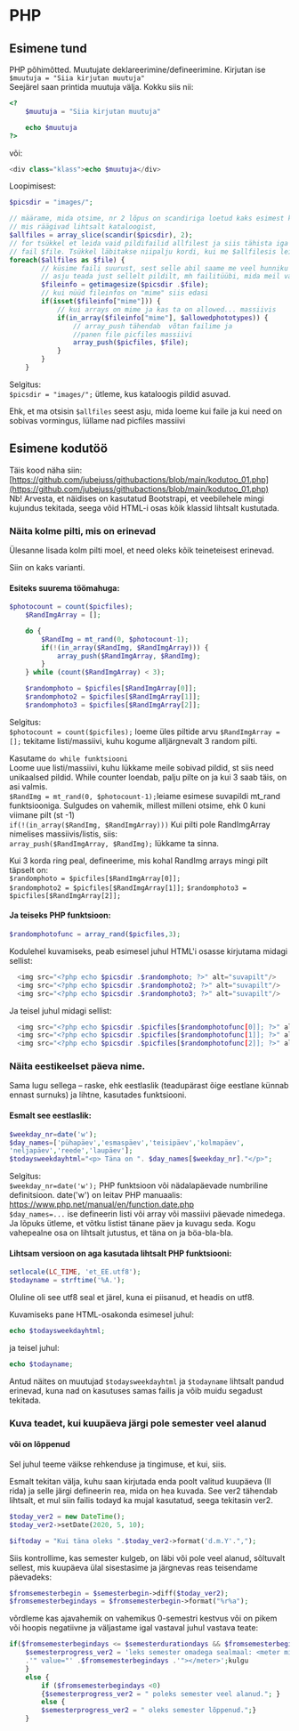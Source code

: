 # PHP

## Esimene tund

PHP põhimõtted.
Muutujate deklareerimine/defineerimine.
Kirjutan ise `$muutuja = "Siia kirjutan muutuja"`  
Seejärel saan printida muutuja välja. Kokku siis nii:

```php
<?
    $muutuja = "Siia kirjutan muutuja"

    echo $muutuja
?>
```

või:

```php
<div class="klass">echo $muutuja</div>
```

Loopimisest:

```php
$picsdir = "images/";

// määrame, mida otsime, nr 2 lõpus on scandiriga loetud kaks esimest kirjet,
// mis räägivad lihtsalt kataloogist,
$allfiles = array_slice(scandir($picsdir), 2);
// for tsükkel et leida vaid pildifailid allfilest ja siis tähista iga võetud
// fail $file. Tsükkel läbitakse niipalju kordi, kui me $allfilesis leidsime
foreach($allfiles as $file) {
        // küsime faili suurust, sest selle abil saame me veel hunniku
        // asju teada just sellelt pildilt, mh failitüübi, mida meil vaja ongi
		$fileinfo = getimagesize($picsdir .$file);
        // kui nüüd fileinfos on "mime" siis edasi
		if(isset($fileinfo["mime"])) {
            // kui arrays on mime ja kas ta on allowed... massiivis
			if(in_array($fileinfo["mime"], $allowedphototypes)) {
                // array_push tähendab  võtan failime ja
                //panen file picfiles massiivi
				array_push($picfiles, $file);
			}
		}
	}
```
Selgitus:  
`$picsdir = "images/";`  ütleme, kus kataloogis pildid asuvad.  


Ehk, et ma otsisin `$allfiles` seest asju, mida loeme kui faile ja kui need on sobivas vormingus, lüllame nad picfiles massiivi

## Esimene kodutöö
Täis kood näha siin: [https://github.com/jubejuss/githubactions/blob/main/kodutoo_01.php](https://github.com/jubejuss/githubactions/blob/main/kodutoo_01.php)  
Nb! Arvesta, et näidises on kasutatud Bootstrapi, et veebilehele mingi kujundus tekitada, seega võid HTML-i osas kõik klassid lihtsalt kustutada.
### Näita kolme pilti, mis on erinevad 

Ülesanne lisada kolm pilti moel, et need oleks kõik teineteisest erinevad.  

Siin on kaks varianti.  
#### Esiteks suurema töömahuga:

```php
$photocount = count($picfiles);
	$RandImgArray = [];

	do {
		$RandImg = mt_rand(0, $photocount-1);
		if(!(in_array($RandImg, $RandImgArray))) {
			array_push($RandImgArray, $RandImg);
		}
	} while (count($RandImgArray) < 3);

	$randomphoto = $picfiles[$RandImgArray[0]];
	$randomphoto2 = $picfiles[$RandImgArray[1]];
	$randomphoto3 = $picfiles[$RandImgArray[2]];
```
Selgitus:  
`$photocount = count($picfiles);` loeme üles piltide arvu
`$RandImgArray = [];` tekitame listi/massiivi, kuhu kogume alljärgnevalt 3 random pilti.  

Kasutame `do while funktsiooni`  
Loome uue listi/massiivi, kuhu lükkame meile sobivad pildid, st siis need unikaalsed pildid. While counter loendab, palju pilte on ja kui 3 saab täis, on asi valmis.  
`$RandImg = mt_rand(0, $photocount-1);`leiame esimese suvapildi mt_rand funktsiooniga. Sulgudes on vahemik, millest milleni otsime, ehk 0 kuni viimane pilt (st -1)  
`if(!(in_array($RandImg, $RandImgArray)))` Kui pilti pole RandImgArray nimelises massiivis/listis, siis:  
`array_push($RandImgArray, $RandImg);` lükkame ta sinna.  

Kui 3 korda ring peal, defineerime, mis kohal RandImg arrays mingi pilt täpselt on:  
`$randomphoto = $picfiles[$RandImgArray[0]];`  
`$randomphoto2 = $picfiles[$RandImgArray[1]];` 
`$randomphoto3 = $picfiles[$RandImgArray[2]];`  

#### Ja teiseks PHP funktsioon:
```php
$randomphotofunc = array_rand($picfiles,3); 
```

Kodulehel kuvamiseks, peab esimesel juhul HTML'i osasse kirjutama midagi sellist:

```php
  <img src="<?php echo $picsdir .$randomphoto; ?>" alt="suvapilt"/>
  <img src="<?php echo $picsdir .$randomphoto2; ?>" alt="suvapilt"/>
  <img src="<?php echo $picsdir .$randomphoto3; ?>" alt="suvapilt"/>
```
Ja teisel juhul midagi sellist:
```php
  <img src="<?php echo $picsdir .$picfiles[$randomphotofunc[0]]; ?>" alt="suvapilt">
  <img src="<?php echo $picsdir .$picfiles[$randomphotofunc[1]]; ?>" alt="suvapilt">
  <img src="<?php echo $picsdir .$picfiles[$randomphotofunc[2]]; ?>" alt="suvapilt">
```

### Näita eestikeelset päeva nime.
Sama lugu sellega – raske, ehk eestlaslik (teadupärast õige eestlane künnab ennast surnuks) ja lihtne, kasutades funktsiooni.  
#### Esmalt see eestlaslik:  
```php
$weekday_nr=date('w'); 
$day_names=['pühapäev','esmaspäev','teisipäev','kolmapäev',
'neljapäev','reede','laupäev'];
$todaysweekdayhtml="<p> Täna on ". $day_names[$weekday_nr]."</p>";
```
Selgitus:  
`$weekday_nr=date('w');` PHP funktsioon või nädalapäevade numbriline definitsioon. date('w') on leitav PHP manuaalis: https://www.php.net/manual/en/function.date.php  
`$day_names=...` ise defineerin listi või array või massiivi päevade nimedega.  
Ja lõpuks ütleme, et võtku listist tänane päev ja kuvagu seda. Kogu vahepealne osa on lihtsalt jutustus, et täna on ja böa-bla-bla.
  
  
#### Lihtsam versioon on aga kasutada lihtsalt PHP funktsiooni:
```php
setlocale(LC_TIME, 'et_EE.utf8');
$todayname = strftime('%A.');
```
Oluline oli see utf8 seal et järel, kuna ei piisanud, et headis on utf8.  

Kuvamiseks pane HTML-osakonda esimesel juhul:
```php
echo $todaysweekdayhtml;
```
ja teisel juhul: 
```php
echo $todayname;
```
Antud näites on muutujad `$todaysweekdayhtml` ja `$todayname` lihtsalt pandud erinevad, kuna nad on kasutuses samas failis ja võib muidu segadust tekitada.

### Kuva teadet, kui kuupäeva järgi pole semester veel alanud
#### või on lõppenud
Sel juhul teeme väikse rehkenduse ja tingimuse, et kui, siis.  

Esmalt tekitan välja, kuhu saan kirjutada enda poolt valitud kuupäeva (II rida) ja selle järgi defineerin rea, mida on hea kuvada. See ver2 tähendab lihtsalt, et mul siin failis todayd ka mujal kasutatud, seega tekitasin ver2.
```php
$today_ver2 = new DateTime();        
$today_ver2->setDate(2020, 5, 10);

$iftoday = "Kui täna oleks ".$today_ver2->format('d.m.Y'.",");
```
Siis kontrollime, kas semester kulgeb, on läbi või pole veel alanud, sõltuvalt sellest, mis kuupäeva ülal sisestasime ja järgnevas reas teisendame päevadeks:

```php
$fromsemesterbegin = $semesterbegin->diff($today_ver2);
$fromsemesterbegindays = $fromsemesterbegin->format("%r%a");
```
võrdleme kas ajavahemik on vahemikus 0-semestri kestvus või on pikem või hoopis negatiivne ja väljastame igal vastaval juhul vastava teate:
```php
if($fromsemesterbegindays <= $semesterdurationdays && $fromsemesterbegindays >=0) {
    $semesterprogress_ver2 = 'leks semester omadega sealmaal: <meter min="0" max="' .$semesterdurationdays 
    .'" value="' .$fromsemesterbegindays .'"></meter>';kulgu
    }    
    else { 
        if ($fromsemesterbegindays <0) 
        {$semesterprogress_ver2 = " poleks semester veel alanud."; }
        else {
        $semesterprogress_ver2 = " oleks semester lõppenud.";}
    }
```